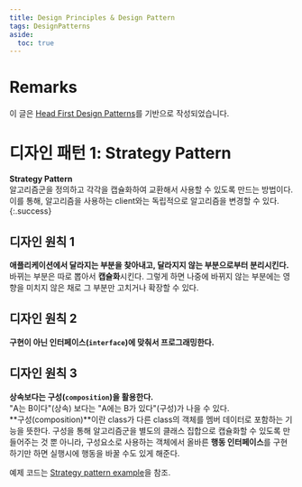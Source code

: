 ```yaml
---
title: Design Principles & Design Pattern
tags: DesignPatterns
aside:
  toc: true
---
```


# Remarks
이 글은 [Head First Design Patterns](http://www.hanbit.co.kr/store/books/look.php?p_code=B9860513241)를 기반으로 작성되었습니다. <br>

<!--more-->

# 디자인 패턴 1: Strategy Pattern
**Strategy Pattern**  
알고리즘군을 정의하고 각각을 캡슐화하여 교환해서 사용할 수 있도록 만드는 방법이다.  
이를 통해, 알고리즘을 사용하는 client와는 독립적으로 알고리즘을 변경할 수 있다.
{:.success}

## 디자인 원칙 1
**애플리케이션에서 달라지는 부분을 찾아내고, 달라지지 않는 부분으로부터 분리시킨다.**  
바뀌는 부분은 따로 뽑아서 **캡슐화**시킨다. 그렇게 하면 나중에 바뀌지 않는 부분에는 영향을 미치지 않은 채로 그 부분만 고치거나 확장할 수 있다.

## 디자인 원칙 2
**구현이 아닌 인터페이스(`interface`)에 맞춰서 프로그래밍한다.**  

## 디자인 원칙 3
**상속보다는 구성(`composition`)을 활용한다.**  
"A는 B이다"(상속) 보다는 "A에는 B가 있다"(구성)가 나을 수 있다.  
**구성(composition)**이란 class가 다른 class의 객체를 멤버 데이터로 포함하는 기능을 뜻한다.
구성을 통해 알고리즘군을 별도의 클래스 집합으로 캡슐화할 수 있도록 만들어주는 것 뿐 아니라, 구성요소로 사용하는 객체에서 올바른 **행동 인터페이스**를 구현하기만 하면 실행시에 행동을 바꿀 수도 있게 해준다.

예제 코드는 [Strategy pattern example](https://djy-git.github.io/2020/03/24/ch01.html)을 참조.


